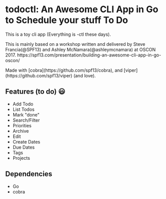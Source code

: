 todoctl: An Awesome CLI App in Go to Schedule your stuff To Do
====================
<p>This is a toy cli app (Everything is -ctl these days).
</p>
<p>This is mainly based on a workshop written and delivered by Steve Francia(@SPF13) and Ashley McNamara(@ashleymcnamara) at OSCON 2017.
https://spf13.com/presentation/building-an-awesome-cli-app-in-go-oscon/
</p>
<p> Made with [cobra](https://github.com/spf13/cobra), and [viper](https://github.com/spf13/viper) (and love).
</p>

Features (to do) :smiley:
------------
* Add Todo
* List Todos
* Mark "done"
* Search/Filter
* Priorities
* Archive
* Edit
* Create Dates
* Due Dates
* Tags
* Projects

Dependencies
------------
* Go
* cobra
